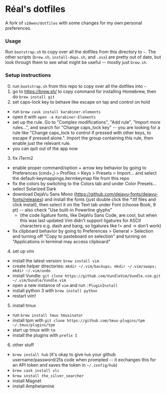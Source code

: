 # Réal's dotfiles

A fork of `s10wen/dotfiles` with some changes for my own personal preferences.

### Usage

Run `bootstrap.sh` to copy over all the dotfiles from this directory to `~`. The other scripts (`brew.sh`, `install-deps.sh`, and `.osx`) are pretty out of date, but look through them to see what might be useful -- mostly just `brew.sh`.

### Setup instructions

0. run `bootstrap.sh` from this repo to copy over all the dotfiles into `~`
1. go to https://brew.sh/ to copy command for installing Homebrew, then do `brew install git`
2. set caps-lock key to behave like escape on tap and control on hold
  * run `brew cask install karabiner-elements`
  * open it with `open -a Karabiner-Elements`
  * set up the rule. Go to "Complex modifications", "Add rule", "Import more rules...", and search for "Change caps_lock key" -- you are looking for a rule like "Change caps_lock to control if pressed with other keys, to escape if pressed alone.". Import the group containing this rule, then enable just the relevant rule.
  * you can quit out of the app now
3. fix iTerm2
  * enable proper command/option + arrow key behavior by going to Preferences (cmd+,) > Profiles > Keys > Presets > Import... and select the default-keymappings.itermkeymap file from this repo
  * fix the colors by switching to the Colors tab and under Color Presets... select Solarized Dark
  * download DejaVu Sans Mono (https://github.com/dejavu-fonts/dejavu-fonts/releases) and install the fonts (just double click the \*.ttf files and click install), then select it on the Text tab under Font (choose Book, 9 pt) -- also check "Use built-in Powerline glyphs"
    * (the code ligature fonts, like DejaVu Sans Code, are cool, but when this was last updated Vim didn't support ligatures for ASCII characters e.g. dash and bang, so ligatures like != and -> don't work)
  * fix clipboard behavior by going to Preferences > General > Selection and turning off "Copy to pasteboard on selection" and turning on "Applications in terminal may access clipboard"
4. set up vim
  * install the latest version: `brew install vim`
  * create helper directories: `mkdir ~/.vim/backups; mkdir ~/.vim/swaps; mkdir ~/.vim/undo`
  * install Vundle: `git clone https://github.com/VundleVim/Vundle.vim.git ~/.vim/bundle/Vundle.vim`
  * open a new instance of `vim` and run `:PluginInstall`
  * install python 3 with `brew install python`
  * restart vim!
5. install tmux
  * run `brew install tmux tmuxinator`
  * install tpm with `git clone https://github.com/tmux-plugins/tpm ~/.tmux/plugins/tpm`
  * start up tmux with `tm`
  * install the plugins with `prefix I`
6. other stuff
  * `brew install hub` (it's okay to give `hub` your github username/password/2fa code when prompted -- it exchanges this for an API token and saves the token in `~/.config/hub`)
  * `brew cask install vlc`
  * `brew install the_silver_searcher`
  * install Magnet
  * install Amphetamine
